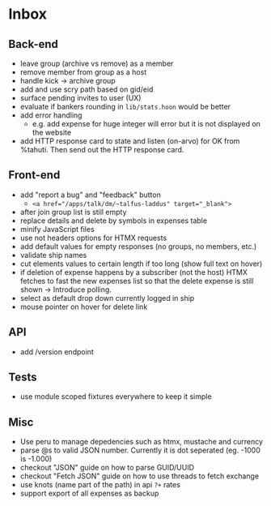 # Inbox

## Back-end

- leave group (archive vs remove) as a member
- remove member from group as a host
- handle kick -> archive group
- add and use scry path based on gid/eid
- surface pending invites to user (UX)
- evaluate if bankers rounding in `lib/stats.hoon` would be better
- add error handling
  - e.g. add expense for huge integer will error but it is not displayed on the website
- add HTTP response card to state and listen (on-arvo) for OK from %tahuti. Then send out the HTTP response card.

## Front-end

- add "report a bug" and "feedback" button
    - `<a href="/apps/talk/dm/~talfus-laddus" target="_blank">`
- after join group list is still empty
- replace details and delete by symbols in expenses table
- minify JavaScript files
- use not headers options for HTMX requests
- add default values for empty responses (no groups, no members, etc.)
- validate ship names
- cut elements values to certain length if too long (show full text on hover)
- if deletion of expense happens by a subscriber (not the host) HTMX fetches to fast the new expenses list so that the delete expense is still shown -> Introduce polling.
- select as default drop down currently logged in ship
- mouse pointer on hover for delete link

## API 

- add /version endpoint

## Tests

- use module scoped fixtures everywhere to keep it simple

## Misc

- Use peru to manage depedencies such as htmx, mustache and currency
- parse @s to valid JSON number. Currently it is dot seperated (eg. -1000 is -1.000)
- checkout "JSON" guide on how to parse GUID/UUID
- checkout "Fetch JSON" guide on how to use threads to fetch exchange
- use knots (name part of the path) in api `?+`
rates
- support export of all expenses as backup
